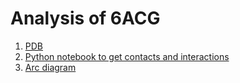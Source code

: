 # Analysis of 6ACG
1. [PDB](https://www.rcsb.org/structure/6ACG)
2. [Python notebook to get contacts and interactions](https://github.com/ballaneypranav/igib/blob/master/6acg/6acg.ipynb)
3. [Arc diagram](https://ballaneypranav.github.io/igib/6acg/arc.html)